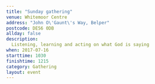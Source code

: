 ```yaml
---
title: "Sunday gathering"
venue: Whitemoor Centre
address: "John O\'Gaunt\'s Way, Belper"
postcode: DE56 0DB
allday: false
description: 
  Listening, learning and acting on what God is saying
when: 2017-07-16
starttime: 1030
finishtime: 1215
category: Gathering
layout: event
---
```

